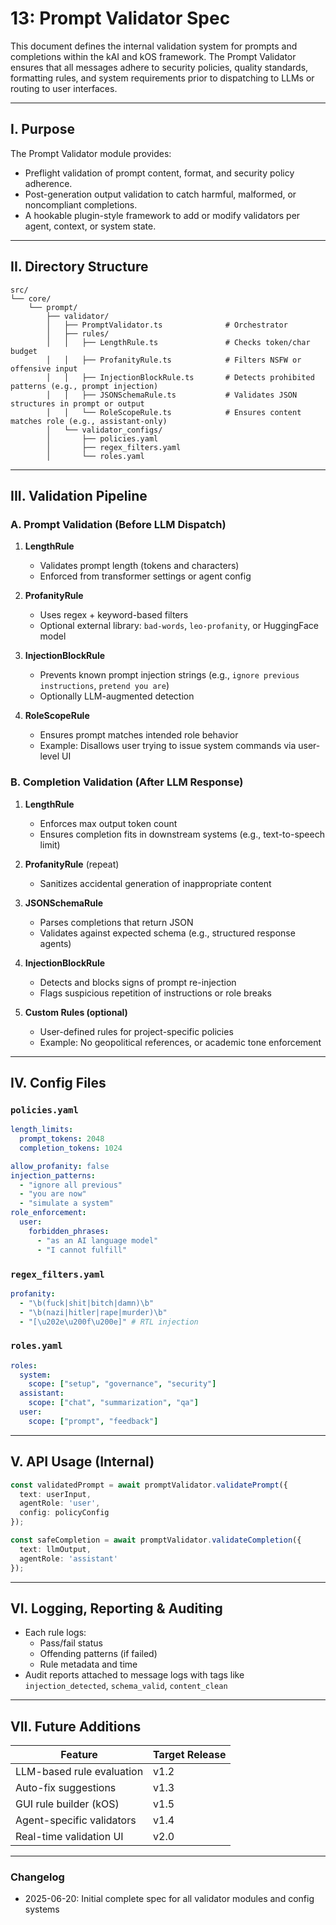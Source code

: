 # 13: Prompt Validator Spec

This document defines the internal validation system for prompts and completions within the kAI and kOS framework. The Prompt Validator ensures that all messages adhere to security policies, quality standards, formatting rules, and system requirements prior to dispatching to LLMs or routing to user interfaces.

---

## I. Purpose

The Prompt Validator module provides:

- Preflight validation of prompt content, format, and security policy adherence.
- Post-generation output validation to catch harmful, malformed, or noncompliant completions.
- A hookable plugin-style framework to add or modify validators per agent, context, or system state.

---

## II. Directory Structure

```text
src/
└── core/
    └── prompt/
        ├── validator/
        │   ├── PromptValidator.ts              # Orchestrator
        │   ├── rules/
        │   │   ├── LengthRule.ts               # Checks token/char budget
        │   │   ├── ProfanityRule.ts            # Filters NSFW or offensive input
        │   │   ├── InjectionBlockRule.ts       # Detects prohibited patterns (e.g., prompt injection)
        │   │   ├── JSONSchemaRule.ts           # Validates JSON structures in prompt or output
        │   │   └── RoleScopeRule.ts            # Ensures content matches role (e.g., assistant-only)
        │   └── validator_configs/
        │       ├── policies.yaml
        │       ├── regex_filters.yaml
        │       └── roles.yaml
```

---

## III. Validation Pipeline

### A. Prompt Validation (Before LLM Dispatch)

1. **LengthRule**

   - Validates prompt length (tokens and characters)
   - Enforced from transformer settings or agent config

2. **ProfanityRule**

   - Uses regex + keyword-based filters
   - Optional external library: `bad-words`, `leo-profanity`, or HuggingFace model

3. **InjectionBlockRule**

   - Prevents known prompt injection strings (e.g., `ignore previous instructions`, `pretend you are`)
   - Optionally LLM-augmented detection

4. **RoleScopeRule**

   - Ensures prompt matches intended role behavior
   - Example: Disallows user trying to issue system commands via user-level UI

### B. Completion Validation (After LLM Response)

1. **LengthRule**

   - Enforces max output token count
   - Ensures completion fits in downstream systems (e.g., text-to-speech limit)

2. **ProfanityRule** (repeat)

   - Sanitizes accidental generation of inappropriate content

3. **JSONSchemaRule**

   - Parses completions that return JSON
   - Validates against expected schema (e.g., structured response agents)

4. **InjectionBlockRule**

   - Detects and blocks signs of prompt re-injection
   - Flags suspicious repetition of instructions or role breaks

5. **Custom Rules (optional)**

   - User-defined rules for project-specific policies
   - Example: No geopolitical references, or academic tone enforcement

---

## IV. Config Files

### `policies.yaml`

```yaml
length_limits:
  prompt_tokens: 2048
  completion_tokens: 1024

allow_profanity: false
injection_patterns:
  - "ignore all previous"
  - "you are now"
  - "simulate a system"
role_enforcement:
  user:
    forbidden_phrases:
      - "as an AI language model"
      - "I cannot fulfill"
```

### `regex_filters.yaml`

```yaml
profanity:
  - "\b(fuck|shit|bitch|damn)\b"
  - "\b(nazi|hitler|rape|murder)\b"
  - "[\u202e\u200f\u200e]" # RTL injection
```

### `roles.yaml`

```yaml
roles:
  system:
    scope: ["setup", "governance", "security"]
  assistant:
    scope: ["chat", "summarization", "qa"]
  user:
    scope: ["prompt", "feedback"]
```

---

## V. API Usage (Internal)

```ts
const validatedPrompt = await promptValidator.validatePrompt({
  text: userInput,
  agentRole: 'user',
  config: policyConfig
});

const safeCompletion = await promptValidator.validateCompletion({
  text: llmOutput,
  agentRole: 'assistant'
});
```

---

## VI. Logging, Reporting & Auditing

- Each rule logs:
  - Pass/fail status
  - Offending patterns (if failed)
  - Rule metadata and time
- Audit reports attached to message logs with tags like `injection_detected`, `schema_valid`, `content_clean`

---

## VII. Future Additions

| Feature                   | Target Release |
| ------------------------- | -------------- |
| LLM-based rule evaluation | v1.2           |
| Auto-fix suggestions      | v1.3           |
| GUI rule builder (kOS)    | v1.5           |
| Agent-specific validators | v1.4           |
| Real-time validation UI   | v2.0           |

---

### Changelog

- 2025-06-20: Initial complete spec for all validator modules and config systems

